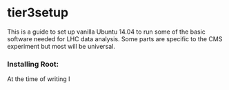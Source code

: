 tier3setup
==========
  This is a guide to set up vanilla Ubuntu 14.04 to run some of the basic software needed for LHC data analysis. Some parts are specific to the CMS experiment but most will be universal.
  
<h3>Installing Root:</h3> 

At the time of writing I

